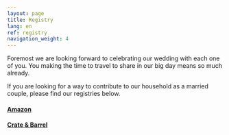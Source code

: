 ```yaml
---
layout: page
title: Registry
lang: en
ref: registry
navigation_weight: 4
---
```


Foremost we are looking forward to celebrating our wedding with each one of you. You making the time to travel to share in our big day means so much already.

If you are looking for a way to contribute to our household as a married couple, please find our registries below. 

#### [Amazon](https://www.amazon.com/wedding/matt-geiger-laura-de-young-eggenthal-july-2018/registry/1C0KASQ7O1MGA)

#### [Crate & Barrel](https://www.crateandbarrel.com/gift-registry/laura-matt-de-young/r5499365)
